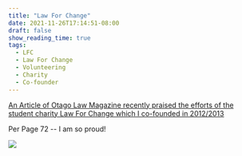 ```yaml
---
title: "Law For Change"
date: 2021-11-26T17:14:51-08:00
draft: false
show_reading_time: true
tags: 
  - LFC
  - Law For Change
  - Volunteering
  - Charity
  - Co-founder
---
```


[An Article of Otago Law Magazine recently praised the efforts of the student charity Law For Change which I co-founded in 2012/2013](/otago-law-issue.pdf)

Per Page 72 -- I am so proud!

![](/student-achievements.png)
